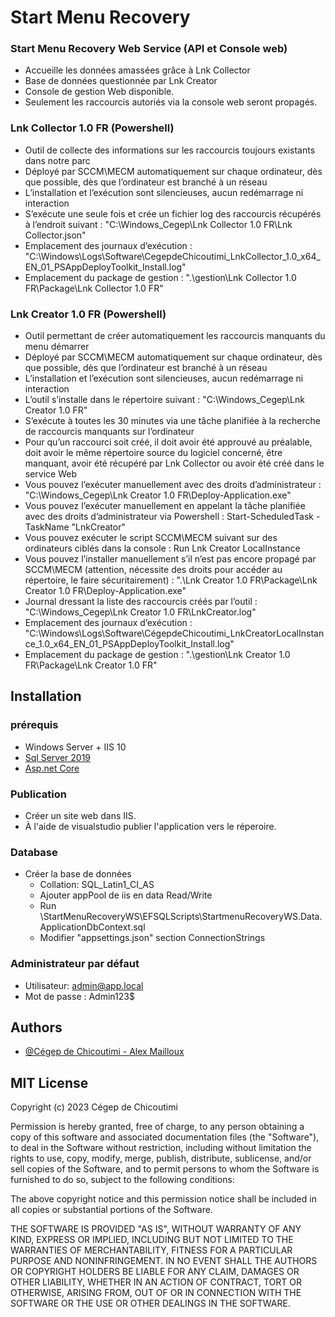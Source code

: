 
# Start Menu Recovery 

### Start Menu Recovery Web Service (API et Console web)
*	Accueille les données amassées grâce à Lnk Collector
*	Base de données questionnée par Lnk Creator
*	Console de gestion Web disponible.
*	Seulement les raccourcis autoriés via la console web seront propagés.

### Lnk Collector 1.0 FR (Powershell)
*	Outil de collecte des informations sur les raccourcis toujours existants dans notre parc
*	Déployé par SCCM\MECM automatiquement sur chaque ordinateur, dès que possible, dès que l’ordinateur est branché à un réseau
*	L’installation et l’exécution sont silencieuses, aucun redémarrage ni interaction
*	S’exécute une seule fois et crée un fichier log des raccourcis récupérés à l’endroit suivant : "C:\Windows\_Cegep\Lnk Collector 1.0 FR\Lnk Collector.json"
*	Emplacement des journaux d’exécution : "C:\Windows\Logs\Software\CegepdeChicoutimi_LnkCollector_1.0_x64_EN_01_PSAppDeployToolkit_Install.log"
*	Emplacement du package de gestion : ".\gestion\Lnk Collector 1.0 FR\Package\Lnk Collector 1.0 FR" 


### Lnk Creator 1.0 FR (Powershell)
*	Outil permettant de créer automatiquement les raccourcis manquants du menu démarrer
*	Déployé par SCCM\MECM automatiquement sur chaque ordinateur, dès que possible, dès que l’ordinateur est branché à un réseau
*	L’installation et l’exécution sont silencieuses, aucun redémarrage ni interaction
*	L’outil s’installe dans le répertoire suivant : "C:\Windows\_Cegep\Lnk Creator 1.0 FR"
*	S’exécute à toutes les 30 minutes via une tâche planifiée à la recherche de raccourcis manquants sur l’ordinateur
*	Pour qu’un raccourci soit créé, il doit avoir été approuvé au préalable, doit avoir le même répertoire source du logiciel concerné, être manquant, avoir été récupéré par Lnk Collector ou avoir été créé dans le service Web
*	Vous pouvez l’exécuter manuellement avec des droits d’administrateur : "C:\Windows\_Cegep\Lnk Creator 1.0 FR\Deploy-Application.exe"
*	Vous pouvez l’exécuter manuellement en appelant la tâche planifiée avec des droits d’administrateur via Powershell :  Start-ScheduledTask -TaskName "LnkCreator"
*	Vous pouvez exécuter le script SCCM\MECM suivant sur des ordinateurs ciblés dans la console : Run Lnk Creator LocalInstance
*	Vous pouvez l’installer manuellement s’il n’est pas encore propagé par SCCM\MECM (attention, nécessite des droits pour accéder au répertoire, le faire sécuritairement) : ".\Lnk Creator 1.0 FR\Package\Lnk Creator 1.0 FR\Deploy-Application.exe"
*	Journal dressant la liste des raccourcis créés par l’outil : "C:\Windows\_Cegep\Lnk Creator 1.0 FR\LnkCreator.log"
*	Emplacement des journaux d’exécution : "C:\Windows\Logs\Software\CégepdeChicoutimi_LnkCreatorLocalInstance_1.0_x64_EN_01_PSAppDeployToolkit_Install.log"
*	Emplacement du package de gestion : ".\gestion\Lnk Creator 1.0 FR\Package\Lnk Creator 1.0 FR"

## Installation

### prérequis
* Windows Server + IIS 10
* [Sql Server 2019](https://go.microsoft.com/fwlink/p/?linkid=2216019&clcid=0xc0c&culture=fr-ca&country=ca)
* [Asp.net Core](https://dotnet.microsoft.com/en-us/download/dotnet/thank-you/runtime-aspnetcore-7.0.2-windows-hosting-bundle-installer)

### Publication
* Créer un site web dans IIS.
* À l'aide de visualstudio publier l'application vers le réperoire.  

### Database
* Créer la base de données
    * Collation: SQL_Latin1_CI_AS
    * Ajouter appPool de iis en data Read/Write
    * Run  <path IIS>\StartMenuRecoveryWS\EFSQLScripts\StartmenuRecoveryWS.Data.ApplicationDbContext.sql
    * Modifier "appsettings.json"  section ConnectionStrings

### Administrateur par défaut
* Utilisateur: admin@app.local
* Mot de passe : Admin123$
    
## Authors

- [@Cégep de Chicoutimi - Alex Mailloux](https://www.github.com/MaillouxAlex)


## MIT License

Copyright (c) 2023 Cégep de Chicoutimi

Permission is hereby granted, free of charge, to any person obtaining a copy
of this software and associated documentation files (the "Software"), to deal
in the Software without restriction, including without limitation the rights
to use, copy, modify, merge, publish, distribute, sublicense, and/or sell
copies of the Software, and to permit persons to whom the Software is
furnished to do so, subject to the following conditions:

The above copyright notice and this permission notice shall be included in all
copies or substantial portions of the Software.

THE SOFTWARE IS PROVIDED "AS IS", WITHOUT WARRANTY OF ANY KIND, EXPRESS OR
IMPLIED, INCLUDING BUT NOT LIMITED TO THE WARRANTIES OF MERCHANTABILITY,
FITNESS FOR A PARTICULAR PURPOSE AND NONINFRINGEMENT. IN NO EVENT SHALL THE
AUTHORS OR COPYRIGHT HOLDERS BE LIABLE FOR ANY CLAIM, DAMAGES OR OTHER
LIABILITY, WHETHER IN AN ACTION OF CONTRACT, TORT OR OTHERWISE, ARISING FROM,
OUT OF OR IN CONNECTION WITH THE SOFTWARE OR THE USE OR OTHER DEALINGS IN THE
SOFTWARE.
